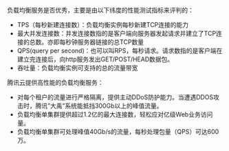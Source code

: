负载均衡服务是否优秀，主要是由以下纬度的性能测试指标来评判的：

- TPS（每秒新建连接数）：负载均衡实例每秒新建TCP连接的能力
- 最大并发连接数：并发连接数指的是客户端向服务器发起请求并建立了TCP连接的总数。亦即每秒钟服务器链接的总TCP数量
- QPS(query per second)：也可以叫RPS，每秒请求。请求数指的是客户端在建立完连接后，向http服务发出GET/POST/HEAD数据包。
- 吞吐量：负载均衡实例可支持的总的流量带宽

腾讯云提供高性能的负载均衡服务：
- 对每个租户的流量进行严格隔离，提供主动DDoS防护能力。当遭遇DDOS攻击时，腾讯”大禹”系统能抵挡300Gb以上的峰值流量。
- 负载均衡单集群提供超过1.2亿的最大连接数，轻松应对亿级Web业务访问量。
- 负载均衡单集群可处理峰值40Gb/s的流量，每秒处理包量（QPS）可达600万。
